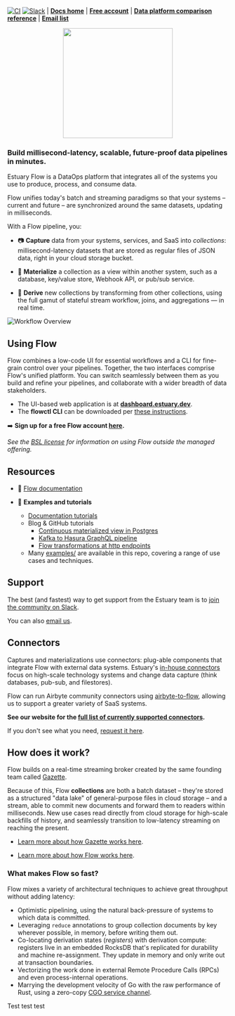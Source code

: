 [![CI](https://github.com/estuary/flow/workflows/CI/badge.svg)](https://github.com/estuary/flow/actions)
[![Slack](https://img.shields.io/badge/slack-@gazette/dev-yellow.svg?logo=slack)](https://join.slack.com/t/gazette-dev/shared_invite/enQtNjQxMzgyNTEzNzk1LTU0ZjZlZmY5ODdkOTEzZDQzZWU5OTk3ZTgyNjY1ZDE1M2U1ZTViMWQxMThiMjU1N2MwOTlhMmVjYjEzMjEwMGQ) | **[Docs home](https://docs.estuary.dev/)** | **[Free account](https://go.estuary.dev/sign-up)** | **[Data platform comparison reference](https://docs.estuary.dev/overview/comparisons)** | **[Email list](https://www.estuary.dev/newsletter-signup/)**

<p align="center">
    <img src ="site/static/img/estuary-new.png"
     width="250"/>
         </p>

### Build millisecond-latency, scalable, future-proof data pipelines in minutes.

Estuary Flow is a DataOps platform that integrates all of the systems you use to produce, process, and consume data.

Flow unifies today's batch and streaming paradigms so that your systems
– current and future – are synchronized around the same datasets, updating in milliseconds.

With a Flow pipeline, you:

- 📷 **Capture** data from your systems, services, and SaaS into _collections_:
  millisecond-latency datasets that are stored as regular files of JSON data,
  right in your cloud storage bucket.

- 🎯 **Materialize** a collection as a view within another system,
  such as a database, key/value store, Webhook API, or pub/sub service.

- 🌊 **Derive** new collections by transforming from other collections, using
  the full gamut of stateful stream workflow, joins, and aggregations — in real time.

![Workflow Overview](site/docs/concepts/at-a-glance.png)

## Using Flow

Flow combines a low-code UI for essential workflows and a CLI for fine-grain control over your pipelines.
Together, the two interfaces comprise Flow's unified platform.
You can switch seamlessly between them as you build and refine your pipelines, and collaborate with a wider breadth of data stakeholders.

- The UI-based web application is at **[dashboard.estuary.dev](https://dashboard.estuary.dev)**.
- The **flowctl CLI** can be downloaded per [these instructions](https://docs.estuary.dev/getting-started/installation/#get-started-with-the-flow-cli).

➡️ **Sign up for a free Flow account [here](https://go.estuary.dev/sign-up).**

_See the [BSL license](./LICENSE-BSL) for information on using Flow outside the managed offering._

## Resources

- 📖 [Flow documentation](https://docs.estuary.dev/)

- 🧐 **Examples and tutorials**
  - [Documentation tutorials](https://docs.estuary.dev/getting-started/tutorials/)
  - Blog & GitHub tutorials
    - [Continuous materialized view in Postgres](https://www.estuary.dev/how-to-create-a-real-time-materialized-view-in-postgresql/)
    - [Kafka to Hasura GraphQL pipeline](https://www.estuary.dev/how-to-connect-kafka-to-hasura-graphql/)
    - [Flow transformations at http endpoints](https://github.com/estuary/flow-cf-workers-example)
  - Many [examples/](examples/) are available in this repo, covering a range of use cases and techniques.

## Support

The best (and fastest) way to get support from the Estuary team is to [join the community on Slack](https://join.slack.com/t/gazette-dev/shared_invite/enQtNjQxMzgyNTEzNzk1LTU0ZjZlZmY5ODdkOTEzZDQzZWU5OTk3ZTgyNjY1ZDE1M2U1ZTViMWQxMThiMjU1N2MwOTlhMmVjYjEzMjEwMGQ).

You can also [email us](mailto:support@estuary.dev).

## Connectors

Captures and materializations use connectors:
plug-able components that integrate Flow with external data systems.
Estuary's [in-house connectors](https://github.com/orgs/estuary/packages?repo_name=connectors)
focus on high-scale technology systems and change data capture (think databases, pub-sub, and filestores).

Flow can run Airbyte community connectors using
[airbyte-to-flow](https://github.com/estuary/airbyte/tree/master/airbyte-to-flow), allowing us to support a greater variety of SaaS systems.

**See our website for the [full list of currently supported connectors](https://www.estuary.dev/integrations/).**

If you don't see what you need, [request it here](https://github.com/estuary/connectors/issues/new?assignees=&labels=new+connector&template=request-new-connector-form.yaml&title=Request+a+connector+to+%5Bcapture+from+%7C+materialize+to%5D+%5Byour+favorite+system%5D).

## How does it work?

Flow builds on a real-time streaming broker created by the same founding team called [Gazette](https://gazette.dev).

Because of this, Flow **collections** are both a batch dataset –
they're stored as a structured "data lake" of general-purpose files in cloud storage –
and a stream, able to commit new documents and forward them to readers within milliseconds.
New use cases read directly from cloud storage for high-scale backfills of history,
and seamlessly transition to low-latency streaming on reaching the present.

- [Learn more about how Gazette works here](https://gazette.readthedocs.io/en/latest/index.html).

- [Learn more about how Flow works here](https://docs.estuary.dev/concepts/).

### What makes Flow so fast?

Flow mixes a variety of architectural techniques to achieve great throughput without adding latency:

- Optimistic pipelining, using the natural back-pressure of systems to which data is committed.
- Leveraging `reduce` annotations to group collection documents by key wherever possible,
  in memory, before writing them out.
- Co-locating derivation states (_registers_) with derivation compute:
  registers live in an embedded RocksDB that's replicated for durability and machine re-assignment.
  They update in memory and only write out at transaction boundaries.
- Vectorizing the work done in external Remote Procedure Calls (RPCs) and even process-internal operations.
- Marrying the development velocity of Go with the raw performance of Rust, using a zero-copy
  [CGO service channel](https://github.com/estuary/flow/commit/0fc0ff83fc5c58e01a09a053419f811d4460776e).

Test test test

